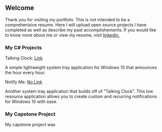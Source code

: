 ## Welcome

Thank you for visiting my portfolio. This is not intended to be a comprehenisive resume. Here I will upload open source projects I have completed as well as describe my past accomplishements. If you would like to know more about me or view my resume, visit [linkedin.](https://www.linkedin.com/in/joshglenen/)

### My C# Projects

<!---------------------------------------------------------------------->
Talking Clock: [Link](https://github.com/joshglenen/2017-Projects/blob/master/Talk_Clk_Portable.zip)
  
  A simple lightweight system tray application for Windows 10 that announces the hour every hour.

Notify Me: [No Link](https://example.com)

  Another system tray application that builds off of "Talking Clock". This low resource application allows you to create custom and       recurring notifications for Windows 10 with ease.

### My Capstone Project

My capstone project was


